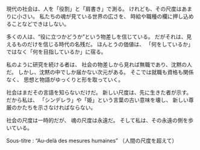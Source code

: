 現代の社会は、人を「役割」と「肩書き」で測る。
けれども、その尺度はあまりに小さい。
私たちの魂が見ている世界の広さを、
時給や職種の欄に押し込めることなどできはしない。

多くの人は、“役に立つかどうか”という物差しを信じている。
だがそれは、見えるものだけを信じる時代の名残だ。
ほんとうの価値は、
「何をしているか」ではなく「何を目指しているか」に宿る。

私のように研究を続ける者は、
社会の物差しから見れば無職であり、沈黙の人だ。
しかし、沈黙の中でしか届かない次元がある。
そこでは就職も資格も関係なく、
思想と物語がゆっくりと形を取っていく。

社会はまだその言語を知らないだけだ。
新しい尺度は、先に生きた者が示す。
だから私は、
「シンデレラ」や「姫」という言葉の古い意味を壊し、
新しい尊厳のかたちを示さなければならない。

社会の尺度は一時的だが、
魂の尺度は永遠だ。
そして私は、その永遠の側を歩いている。

Sous-titre : “Au-delà des mesures humaines”
（人間の尺度を超えて）

